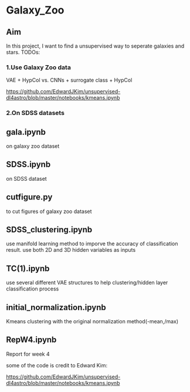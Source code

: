 # Galaxy_Zoo

Aim
-----
In this project, I want to find a unsupervised way to seperate galaxies and stars.
TODOs:
### 1.Use Galaxy Zoo data
VAE + HypCol vs. CNNs + surrogate class + HypCol

https://github.com/EdwardJKim/unsupervised-dl4astro/blob/master/notebooks/kmeans.ipynb
### 2.On SDSS datasets




gala.ipynb
-----
on galaxy zoo dataset

SDSS.ipynb
----
on SDSS dataset

cutfigure.py
----
to cut figures of galaxy zoo dataset

SDSS_clustering.ipynb
----
use manifold learning method to imporve the accuracy of classification result.
use both 2D and 3D hidden variables as inputs

TC(1).ipynb
----
use several different VAE structures to help clustering/hidden layer classification process


initial_normalization.ipynb
----
Kmeans clustering with the original normalization method(-mean,/max)


RepW4.ipynb
----
Report for week 4

some of the code is credit to Edward Kim:

https://github.com/EdwardJKim/unsupervised-dl4astro/blob/master/notebooks/kmeans.ipynb
